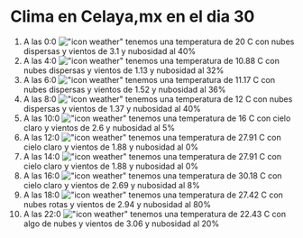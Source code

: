 # Clima en Celaya,mx en el dia 30

1. A las 0:0 !["icon weather"](http://openweathermap.org/img/w/03n.png) tenemos una temperatura de 20 C con nubes dispersas y  vientos de 3.1 y nubosidad al 40%
1. A las 4:0 !["icon weather"](http://openweathermap.org/img/w/03n.png) tenemos una temperatura de 10.88 C con nubes dispersas y  vientos de 1.13 y nubosidad al 32%
1. A las 6:0 !["icon weather"](http://openweathermap.org/img/w/03n.png) tenemos una temperatura de 11.17 C con nubes dispersas y  vientos de 1.52 y nubosidad al 36%
1. A las 8:0 !["icon weather"](http://openweathermap.org/img/w/03n.png) tenemos una temperatura de 12 C con nubes dispersas y  vientos de 1.37 y nubosidad al 40%
1. A las 10:0 !["icon weather"](http://openweathermap.org/img/w/02d.png) tenemos una temperatura de 16 C con cielo claro y  vientos de 2.6 y nubosidad al 5%
1. A las 12:0 !["icon weather"](http://openweathermap.org/img/w/01d.png) tenemos una temperatura de 27.91 C con cielo claro y  vientos de 1.88 y nubosidad al 0%
1. A las 14:0 !["icon weather"](http://openweathermap.org/img/w/01d.png) tenemos una temperatura de 27.91 C con cielo claro y  vientos de 1.88 y nubosidad al 0%
1. A las 16:0 !["icon weather"](http://openweathermap.org/img/w/02d.png) tenemos una temperatura de 30.18 C con cielo claro y  vientos de 2.69 y nubosidad al 8%
1. A las 18:0 !["icon weather"](http://openweathermap.org/img/w/04d.png) tenemos una temperatura de 27.42 C con nubes rotas y  vientos de 2.94 y nubosidad al 80%
1. A las 22:0 !["icon weather"](http://openweathermap.org/img/w/02n.png) tenemos una temperatura de 22.43 C con algo de nubes y  vientos de 3.06 y nubosidad al 20%
